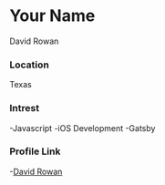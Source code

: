 # Your Name
David Rowan

### Location
Texas

### Intrest 
-Javascript
 -iOS Development
 -Gatsby 

### Profile Link
-[David Rowan](https://github.com/rowanD72)